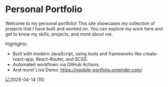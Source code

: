 <h1>Personal Portfolio</h1>

Welcome to my personal portfolio! This site showcases my collection of projects that I have built and worked on. You can explore my work here and get to know my skills, projects, and more about me.

Highlights:

- Built with modern JavaScript, using tools and frameworks like create-react-app, React-Router, and SCSS.
- Automated workflows via GitHub Actions.
- And more!
Live Demo: https://nqobile-portfolio.onrender.com/

![2025-04-14 (15)](https://github.com/user-attachments/assets/8ca53ab0-5a70-4571-bac3-60ca7c13f2d0)
